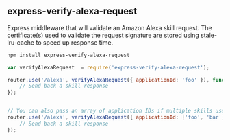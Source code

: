 express-verify-alexa-request
----------------------------

Express middleware that will validate an Amazon Alexa skill request.  The certificate(s) used to validate the request signature are stored using stale-lru-cache to speed up response time.


````bash
npm install express-verify-alexa-request
````


````javascript
var verifyAlexaRequest  = require('express-verify-alexa-request');

router.use('/alexa', verifyAlexaRequest({ applicationId: 'foo' }), function (req, res, next) {
	// Send back a skill response
});


// You can also pass an array of application IDs if multiple skills use the same end-point.
router.use('/alexa', verifyAlexaRequest({ applicationId: ['foo', 'bar'] }), function (req, res, next) {
	// Send back a skill response
});

````
